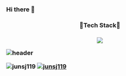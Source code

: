 ### Hi there 👋
<h3 align="center">🏅Tech Stack🏅<h3>
  <p align="center">
<img src="https://img.shields.io/badge/Java-007396?style=flat-square&logo=Java&logoColor=white"/></a>
  </p>

![header](https://capsule-render.vercel.app/api?type=waving&color=auto&height300&section=header&text=SY%20CodeWorld.👑&fontSize=70)

![junsj119](https://github-readme-stats.vercel.app/api?username=junsj119&show_icons=true)
[![junsj119](https://github-readme-stats.vercel.app/api/top-langs/?username=junsj119&show_icons=true&hide_border=true&title_color=004386&icon_color=004386&layout=compact)](https://github.com/junsj119)
